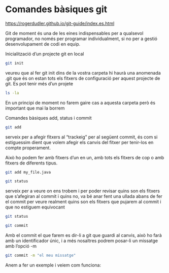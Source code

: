 # Comandes bàsiques git

https://rogerdudler.github.io/git-guide/index.es.html

Git de moment és una de les eines indispensables per a qualsevol programador, no només per programar individualment, si no per a gestió desenvolupament de codi en equip.

Inicialització d’un projecte git en local
```sh
git init 
```

veureu que al fer git init dins de la vostra carpeta hi haurà una anomenada .git que és on estan tots els fitxers de configuració per aquest projecte de git. Es pot tenir més d’un projete 
```sh
ls -la 
```

En un principi de moment no farem gaire cas a aquesta carpeta però és important que mai la borrem

Comandes bàsiques add, status i commit
```sh
git add 
```
serveix per a afegir fitxers al “trackeig” per al següent commit, és com si estiguessim dient que volem afegir els canvis del fitxer per tenir-los en compte properament. 

Això ho podem fer amb fitxers d’un en un, amb tots els fitxers de cop o amb fitxers de diferents tipus. 
```sh
git add my_file.java
```
```sh
git status 
```
serveix per a veure on ens trobem i per poder revisar quins son els fitxers que s’afegiran al commit i quins no, va bé anar fent una ullada abans de fer el commit per veure realment quins son els fitxers que pujarem al commit i que no estiguem equivocant
```sh
git status
```
```sh
git commit
```
Amb el commit el que farem es dir-li a git que guardi al canvis, això ho farà amb un identificador únic, i a més nosaltres podrem posar-li un missatge amb l’opció -m 
```sh
git commit -m "el meu missatge"
```


Anem a fer un exemple i veiem com funciona:
